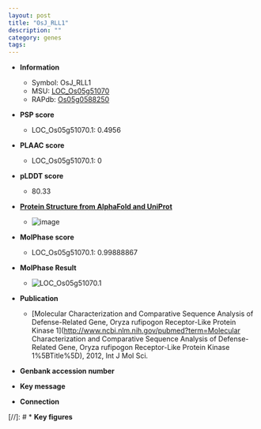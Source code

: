 ```yaml
---
layout: post
title: "OsJ_RLL1"
description: ""
category: genes
tags: 
---
```


* **Information**  
    + Symbol: OsJ_RLL1  
    + MSU: [LOC_Os05g51070](http://rice.plantbiology.msu.edu/cgi-bin/ORF_infopage.cgi?orf=LOC_Os05g51070)  
    + RAPdb: [Os05g0588250](http://rapdb.dna.affrc.go.jp/viewer/gbrowse_details/irgsp1?name=Os05g0588250)  

* **PSP score**  
    + LOC_Os05g51070.1: 0.4956 

* **PLAAC score**  
    + LOC_Os05g51070.1: 0 

* **pLDDT score**
    + 80.33

* **[Protein Structure from AlphaFold and UniProt](https://www.uniprot.org/uniprotkb/Q6L5B4/entry#structure)**
    + ![image](https://ricepsp.github.io/images/Q6/AF-Q6L5B4-F1.png)

* **MolPhase score**
    + LOC_Os05g51070.1: 0.99888867

* **MolPhase Result**
    + ![LOC_Os05g51070.1](https://304243504.github.io/Pictures/LOC_Os05g/LOC_Os05g51070.1.png)

* **Publication**  
    + [Molecular Characterization and Comparative Sequence Analysis of Defense-Related Gene, Oryza rufipogon Receptor-Like Protein Kinase 1](http://www.ncbi.nlm.nih.gov/pubmed?term=Molecular Characterization and Comparative Sequence Analysis of Defense-Related Gene, Oryza rufipogon Receptor-Like Protein Kinase 1%5BTitle%5D), 2012, Int J Mol Sci.

* **Genbank accession number**  

* **Key message**  

* **Connection**  

[//]: # * **Key figures**  


